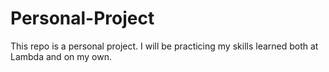 # Personal-Project
This repo is a personal project. I will be practicing my skills learned both at Lambda and on my own. 
